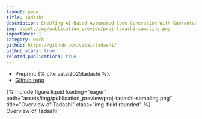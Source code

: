 ```yaml
---
layout: page
title: Tadashi
description: Enabling AI-Based Automated Code Generation With Guaranteed Correctness
img: assets/img/publication_preview/proj-tadashi-sampling.png
importance: 1
category: work
github: https://github.com/vatai/tadashi/
github_stars: true
related_publications: true
---
```


- Preprint: {% cite vatai2025tadashi %}.
- [Github repo](https://github.com/vatai/tadashi/)

<div class="row">
    <div class="col-sm mt-3 mt-md-0">
        {% include figure.liquid loading="eager" path="assets/img/publication_preview/proj-tadashi-sampling.png" title="Overview of Tadashi" class="img-fluid rounded" %}
    </div>
</div>
<div class="caption">
    Overview of Tadashi
</div>
